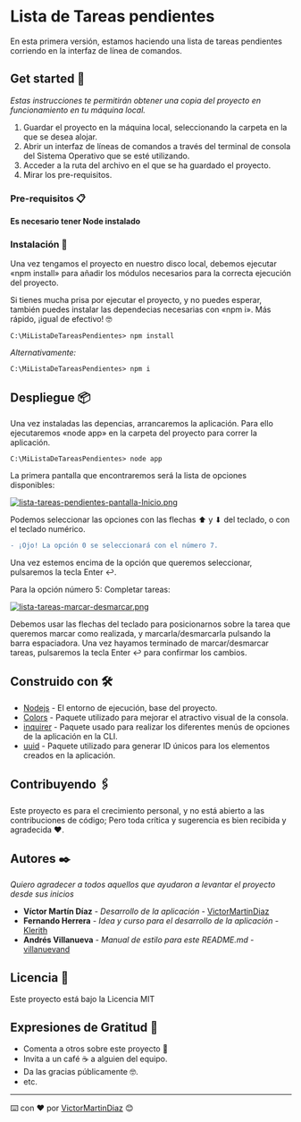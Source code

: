 
# Lista de Tareas pendientes

En esta primera versión, estamos haciendo una lista de tareas pendientes corriendo en la interfaz de línea de comandos.


## Get started 🚀

_Estas instrucciones te permitirán obtener una copia del proyecto en funcionamiento en tu máquina local._

1. Guardar el proyecto en la máquina local, seleccionando la carpeta en la que se desea alojar.
2. Abrir un interfaz de líneas de comandos a través del terminal de consola del Sistema Operativo que se esté utilizando.
3. Acceder a la ruta del archivo en el que se ha guardado el proyecto.
4. Mirar los pre-requisitos.


### Pre-requisitos 📋

**Es necesario tener Node instalado**


### Instalación 🔧

Una vez tengamos el proyecto en nuestro disco local, debemos ejecutar «npm install» para añadir los módulos necesarios para la correcta ejecución del proyecto.

Si tienes mucha prisa por ejecutar el proyecto, y no puedes esperar, también puedes instalar las dependecias necesarias con «npm i». Más rápido, ¡igual de efectivo! 🤓


```
C:\MiListaDeTareasPendientes> npm install
```

_Alternativamente:_
```
C:\MiListaDeTareasPendientes> npm i
```


## Despliegue 📦

Una vez instaladas las depencias, arrancaremos la aplicación. Para ello ejecutaremos «node app» en la carpeta del proyecto para correr la aplicación.

```
C:\MiListaDeTareasPendientes> node app
```


La primera pantalla que encontraremos será la lista de opciones disponibles:

[![lista-tareas-pendientes-pantalla-Inicio.png](https://i.postimg.cc/44qV2Sgs/lista-tareas-pendientes-pantalla-Inicio.png)](https://postimg.cc/pyQmpkr6)

Podemos seleccionar las opciones con las flechas ⬆ y ⬇ del teclado, o con el teclado numérico.
```diff
- ¡Ojo! La opción 0 se seleccionará con el número 7.
```
Una vez estemos encima de la opción que queremos seleccionar, pulsaremos la tecla Enter ↩.

Para la opción número 5: Completar tareas:

[![lista-tareas-marcar-desmarcar.png](https://i.postimg.cc/nhYmzVQh/lista-tareas-marcar-desmarcar.png)](https://postimg.cc/hXvvZBrk)

Debemos usar las flechas del teclado para posicionarnos sobre la tarea que queremos marcar como realizada, y marcarla/desmarcarla pulsando la barra espaciadora.
Una vez hayamos terminado de marcar/desmarcar tareas, pulsaremos la tecla Enter ↩ para confirmar los cambios.

## Construido con 🛠️

* [Nodejs](https://nodejs.org/es/) - El entorno de ejecución, base del proyecto.
* [Colors](https://www.npmjs.com/package/colors) - Paquete utilizado para mejorar el atractivo visual de la consola.
* [inquirer](https://www.npmjs.com/package/inquirer) - Paquete usado para realizar los diferentes menús de opciones de la aplicación en la CLI.
* [uuid](https://www.npmjs.com/package/uuid) - Paquete utilizado para generar ID únicos para los elementos creados en la aplicación.


## Contribuyendo 🖇️

Este proyecto es para el crecimiento personal, y no está abierto a las contribuciones de código; Pero toda crítica y sugerencia es bien recibida y agradecida ❤️.


## Autores ✒️

_Quiero agradecer a todos aquellos que ayudaron a levantar el proyecto desde sus inicios_

* **Víctor Martín Díaz** - *Desarrollo de la aplicación* - [VictorMartinDiaz](https://github.com/VictorMartinDiaz)
* **Fernando Herrera** - *Idea y curso para el desarrollo de la aplicación* - [Klerith](https://github.com/Klerith)
* **Andrés Villanueva** - *Manual de estilo para este README.md* - [villanuevand](https://github.com/villanuevand)


## Licencia 📄

Este proyecto está bajo la Licencia MIT


## Expresiones de Gratitud 🎁

* Comenta a otros sobre este proyecto 📢
* Invita a un café ☕ a alguien del equipo. 
* Da las gracias públicamente 🤓.
* etc.



---
⌨️ con ❤️ por [VictorMartinDiaz](https://github.com/VictorMartinDiaz) 😊